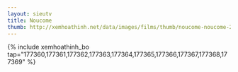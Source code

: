 ```yaml
---
layout: sieutv
title: Noucome
thumb: http://xemhoathinh.net/data/images/films/thumb/noucome-noucome-2013.jpg
---
```

{% include xemhoathinh_bo tap="177360,177361,177362,177363,177364,177365,177366,177367,177368,177369" %} 
